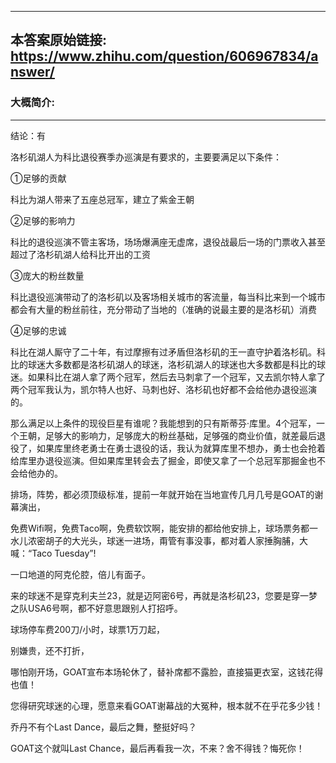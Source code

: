 ----------------------------------------
## 本答案原始链接: https://www.zhihu.com/question/606967834/answer/
### 大概简介: 
----------------------------------------
结论：有

洛杉矶湖人为科比退役赛季办巡演是有要求的，主要要满足以下条件：

①足够的贡献

科比为湖人带来了五座总冠军，建立了紫金王朝

②足够的影响力

科比的退役巡演不管主客场，场场爆满座无虚席，退役战最后一场的门票收入甚至超过了洛杉矶湖人给科比开出的工资

③庞大的粉丝数量

科比退役巡演带动了的洛杉矶以及客场相关城市的客流量，每当科比来到一个城市都会有大量的粉丝前往，充分带动了当地的（准确的说最主要的是洛杉矶）消费

④足够的忠诚

科比在湖人厮守了二十年，有过摩擦有过矛盾但洛杉矶的王一直守护着洛杉矶。科比的球迷大多数都是洛杉矶湖人的球迷，洛杉矶湖人的球迷也大多数都是科比的球迷。如果科比在湖人拿了两个冠军，然后去马刺拿了一个冠军，又去凯尔特人拿了两个冠军我认为，凯尔特人也好、马刺也好、洛杉矶也好都不会给他办退役巡演的。

那么满足以上条件的现役巨星有谁呢？我能想到的只有斯蒂芬·库里。4个冠军，一个王朝，足够大的影响力，足够庞大的粉丝基础，足够强的商业价值，就差最后退役了，如果库里终老勇士在勇士退役的话，我认为就算库里不想办，勇士也会抢着给库里办退役巡演。但如果库里转会去了掘金，即使又拿了一个总冠军那掘金也不会给他办的。

排场，阵势，都必须顶级标准，提前一年就开始在当地宣传几月几号是GOAT的谢幕演出，

免费Wifi啊，免费Taco啊，免费软饮啊，能安排的都给他安排上，球场票务都一水儿浓密胡子的大光头，球迷一进场，甭管有事没事，都对着人家捶胸脯，大喊：“Taco Tuesday”!

一口地道的阿克伦腔，倍儿有面子。

来的球迷不是穿克利夫兰23，就是迈阿密6号，再就是洛杉矶23，您要是穿一梦之队USA6号啊，都不好意思跟别人打招呼。

球场停车费200刀/小时，球票1万刀起，

别嫌贵，还不打折，

哪怕刚开场，GOAT宣布本场轮休了，替补席都不露脸，直接猫更衣室，这钱花得也值！

您得研究球迷的心理，愿意来看GOAT谢幕战的大冤种，根本就不在乎花多少钱！

乔丹不有个Last Dance，最后之舞，整挺好吗？

GOAT这个就叫Last Chance，最后再看我一次，不来？舍不得钱？悔死你！